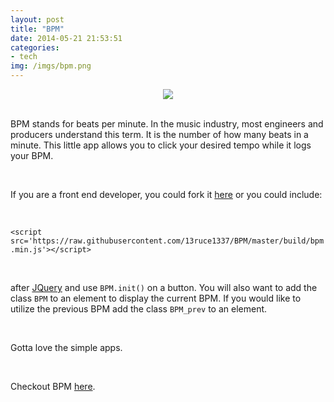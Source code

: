 ```yaml
---
layout: post
title: "BPM"
date: 2014-05-21 21:53:51
categories:
- tech
img: /imgs/bpm.png
---
```


<div style='text-align:center;'>
  <img src='{{site.base}}/imgs/bpm.png'/>
</div>
<br/>

BPM stands for beats per minute. In the music industry, most engineers and producers understand this term. It is the number of how many beats in a minute. This little app allows you to click your desired tempo while it logs your BPM.

<br/>

If you are a front end developer, you could fork it [here](https://github.com/13ruce1337/BPM) or you could include:

<br/>

`<script src='https://raw.githubusercontent.com/13ruce1337/BPM/master/build/bpm.min.js'></script>`

<br/>

after [JQuery](http://jquery.com/) and use `BPM.init()` on a button. You will also want to add the class `BPM` to an element to display the current BPM. If you would like to utilize the previous BPM add the class `BPM_prev` to an element.

<br/>

Gotta love the simple apps.

<br/>

Checkout BPM [here]({{site.base}}/bpm).

